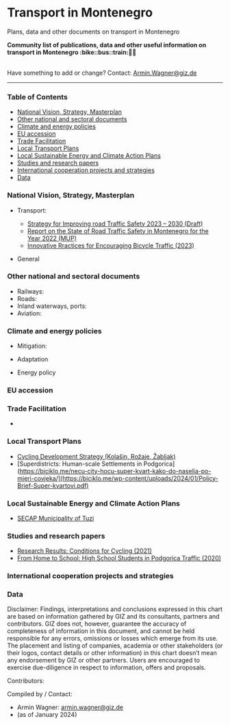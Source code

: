 # Transport in Montenegro
Plans, data and other documents on transport in Montenegro

<b> 
Community list of publications, data and other useful information on transport in Montenegro :bike::bus::train:🌳🚊
</b><br><br>

Have something to add or change? Contact: Armin.Wagner@giz.de

------------------------------

### Table of Contents

- [National Vision, Strategy, Masterplan](#National-Vision-Strategy-Masterplan)
- [Other national and sectoral documents](#other-national-sectoral-documents) 
- [Climate and energy policies](#climate-energy-policies) 
- [EU accession](#eu-accession)
- [Trade Facilitation](#trade-facilitation)  
- [Local Transport Plans](#local-transport-plans)
- [Local Sustainable Energy and Climate Action Plans](#local-secaps)
- [Studies and research papers](#studies-research) 
- [International cooperation projects and strategies](#International-cooperation) 
- [Data](#data) 

  
### National Vision, Strategy, Masterplan <a name="national-vision-strategy-masterplan"></a> 

- Transport:
    - [Strategy for Improving road Traffic Safety 2023 – 2030 (Draft)](https://www.gov.me/dokumenta/53215d5d-e054-48bd-844f-cad8521512a7)
    - [Report on the State of Road Traffic Safety in Montenegro for the Year 2022 (MUP)](https://www.gov.me/dokumenta/1a28cc46-2175-48e2-aecf-4da571096249)
    - [Innovative Rractices for Encouraging Bicycle Traffic (2023)](https://biciklo.me/wp-content/uploads/2023/11/Sazeti-predlog-prakticne-politike-Biciklo_me_NSBI.pdf)
  

- General


### Other national and sectoral documents <a name="other-national-sectoral-documents"></a> 

- Railways:
- Roads:
- Inland waterways, ports:
- Aviation:

### Climate and energy policies <a name="climate-energy-policies"></a> 

- Mitigation:
  
      
- Adaptation
   

- Energy policy 
    


### EU accession <a name="eu-accession"></a> 



### Trade Facilitation <a name="trade-facilitation"></a> 

- 

### Local Transport Plans <a name="local-transport-plans"></a>  

- [Cycling Development Strategy (Kolašin, Rožaje, Žabljak)](https://biciklo.me/biciklo-me-izradilo-nacrte-strategija-razvoja-biciklizma-u-kolasinu-rozajama-i-zabljaku/)
- [Superdistricts: Human-scale Settlements in Podgorica](https://biciklo.me/necu-city-hocu-super-kvart-kako-do-naselja-po-mjeri-covjeka/](https://biciklo.me/wp-content/uploads/2024/01/Policy-Brief-Super-kvartovi.pdf)


### Local Sustainable Energy and Climate Action Plans <a name="local-secaps"></a> 
- [SECAP Municipality of Tuzi](https://tuzi.org.me/cg/secap-tuzi-alb-2021-2/)

### Studies and research papers <a name="studies-research"></a> 
- [Research Results: Conditions for Cycling (2021)](https://biciklo.me/project/rezultati-redovne-godisnje-ankete-o-uslovima-za-voznju-biciklom-u-podgorici-izdanje-za-2021-godinu/)
- [From Home to School: High School Students in Podgorica Traffic (2020)](https://biciklo.me/project/od-kuce-do-skole-srednjoskolci-u-podgorickom-saobracaju/)


### International cooperation projects and strategies <a name="international-cooperation"></a> 



### Data <a name="data"></a>




Disclaimer: Findings, interpretations and conclusions expressed in this chart are based on information gathered by GIZ and its consultants, partners and contributors. GIZ does not, however, guarantee the accuracy of completeness of information in this document, and cannot be held responsible for any errors, omissions or losses which emerge from its use. The placement and listing of companies, academia or other stakeholders (or their logos, contact details or other information) in this chart doesn’t mean any endorsement by GIZ or other partners. Users are encouraged to exercise due-diligence in respect to information, offers and proposals.


Contributors:


Compiled by / Contact:
- Armin Wagner: armin.wagner@giz.de
- (as of January 2024)
